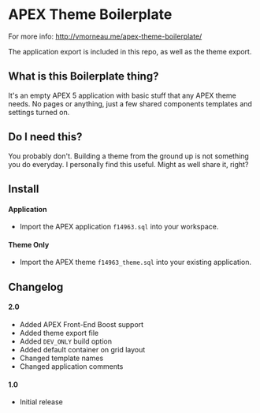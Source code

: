 # APEX Theme Boilerplate
For more info: http://vmorneau.me/apex-theme-boilerplate/

The application export is included in this repo, as well as the theme export.

## What is this Boilerplate thing?
It's an empty APEX 5 application with basic stuff that any APEX theme needs. No pages or anything, just a few shared components templates and settings turned on.

## Do I need this?
You probably don't. Building a theme from the ground up is not something you do everyday. I personally find this useful. Might as well share it, right?

## Install

#### Application
- Import the APEX application ```f14963.sql``` into your workspace.

#### Theme Only
- Import the APEX theme ```f14963_theme.sql``` into your existing application.

## Changelog
#### 2.0
- Added APEX Front-End Boost support
- Added theme export file
- Added `DEV_ONLY` build option
- Added default container on grid layout
- Changed template names
- Changed application comments

#### 1.0
- Initial release
